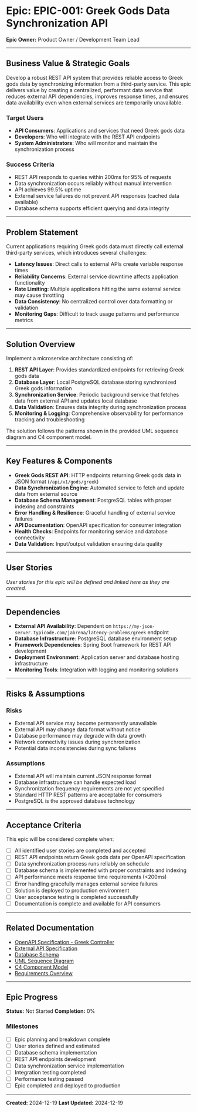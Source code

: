 # Epic: EPIC-001: Greek Gods Data Synchronization API

**Epic Owner:** Product Owner / Development Team Lead

---

## Business Value & Strategic Goals

Develop a robust REST API system that provides reliable access to Greek gods data by synchronizing information from a third-party service. This epic delivers value by creating a centralized, performant data service that reduces external API dependencies, improves response times, and ensures data availability even when external services are temporarily unavailable.

### Target Users
- **API Consumers**: Applications and services that need Greek gods data
- **Developers**: Who will integrate with the REST API endpoints
- **System Administrators**: Who will monitor and maintain the synchronization process

### Success Criteria
- REST API responds to queries within 200ms for 95% of requests
- Data synchronization occurs reliably without manual intervention
- API achieves 99.5% uptime
- External service failures do not prevent API responses (cached data available)
- Database schema supports efficient querying and data integrity

---

## Problem Statement

Current applications requiring Greek gods data must directly call external third-party services, which introduces several challenges:
- **Latency Issues**: Direct calls to external APIs create variable response times
- **Reliability Concerns**: External service downtime affects application functionality
- **Rate Limiting**: Multiple applications hitting the same external service may cause throttling
- **Data Consistency**: No centralized control over data formatting or validation
- **Monitoring Gaps**: Difficult to track usage patterns and performance metrics

---

## Solution Overview

Implement a microservice architecture consisting of:

1. **REST API Layer**: Provides standardized endpoints for retrieving Greek gods data
2. **Database Layer**: Local PostgreSQL database storing synchronized Greek gods information
3. **Synchronization Service**: Periodic background service that fetches data from external API and updates local database
4. **Data Validation**: Ensures data integrity during synchronization process
5. **Monitoring & Logging**: Comprehensive observability for performance tracking and troubleshooting

The solution follows the patterns shown in the provided UML sequence diagram and C4 component model.

---

## Key Features & Components

- **Greek Gods REST API**: HTTP endpoints returning Greek gods data in JSON format (`/api/v1/gods/greek`)
- **Data Synchronization Engine**: Automated service to fetch and update data from external source
- **Database Schema Management**: PostgreSQL tables with proper indexing and constraints
- **Error Handling & Resilience**: Graceful handling of external service failures
- **API Documentation**: OpenAPI specification for consumer integration
- **Health Checks**: Endpoints for monitoring service and database connectivity
- **Data Validation**: Input/output validation ensuring data quality

---

## User Stories

_User stories for this epic will be defined and linked here as they are created._

---

## Dependencies

- **External API Availability**: Dependent on `https://my-json-server.typicode.com/jabrena/latency-problems/greek` endpoint
- **Database Infrastructure**: PostgreSQL database environment setup
- **Framework Dependencies**: Spring Boot framework for REST API development
- **Deployment Environment**: Application server and database hosting infrastructure
- **Monitoring Tools**: Integration with logging and monitoring solutions

---

## Risks & Assumptions

### Risks
- External API service may become permanently unavailable
- External API may change data format without notice
- Database performance may degrade with data growth
- Network connectivity issues during synchronization
- Potential data inconsistencies during sync failures

### Assumptions
- External API will maintain current JSON response format
- Database infrastructure can handle expected load
- Synchronization frequency requirements are not yet specified
- Standard HTTP REST patterns are acceptable for consumers
- PostgreSQL is the approved database technology

---

## Acceptance Criteria

This epic will be considered complete when:
- [ ] All identified user stories are completed and accepted
- [ ] REST API endpoints return Greek gods data per OpenAPI specification
- [ ] Data synchronization process runs reliably on schedule
- [ ] Database schema is implemented with proper constraints and indexing
- [ ] API performance meets response time requirements (<200ms)
- [ ] Error handling gracefully manages external service failures
- [ ] Solution is deployed to production environment
- [ ] User acceptance testing is completed successfully
- [ ] Documentation is complete and available for API consumers

---

## Related Documentation

- [OpenAPI Specification - Greek Controller](./greekController-oas.yaml)
- [External API Specification](./my-json-server-oas.yaml)
- [Database Schema](./schema.sql)
- [UML Sequence Diagram](./uml-sequence-diagram.puml)
- [C4 Component Model](./structurizr-1-Component-001.png)
- [Requirements Overview](./README.md)

---

## Epic Progress

**Status:** Not Started
**Completion:** 0%

### Milestones
- [ ] Epic planning and breakdown complete
- [ ] User stories defined and estimated
- [ ] Database schema implementation
- [ ] REST API endpoints development
- [ ] Data synchronization service implementation
- [ ] Integration testing completed
- [ ] Performance testing passed
- [ ] Epic completed and deployed to production

---

**Created:** 2024-12-19
**Last Updated:** 2024-12-19
